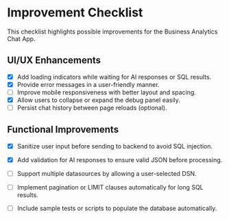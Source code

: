 # Improvement Checklist

This checklist highlights possible improvements for the Business Analytics Chat App.

## UI/UX Enhancements
- [x] Add loading indicators while waiting for AI responses or SQL results.
- [x] Provide error messages in a user-friendly manner.
- [ ] Improve mobile responsiveness with better layout and spacing.
- [x] Allow users to collapse or expand the debug panel easily.
- [ ] Persist chat history between page reloads (optional).

## Functional Improvements
- [x] Sanitize user input before sending to backend to avoid SQL injection.
- [x] Add validation for AI responses to ensure valid JSON before processing.
- [ ] Support multiple datasources by allowing a user-selected DSN.
- [ ] Implement pagination or LIMIT clauses automatically for long SQL results.
- [ ] Include sample tests or scripts to populate the database automatically.

